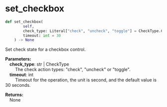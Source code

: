 # set_checkbox
```python
def set_checkbox(
        self,
        check_type: Literal["check", "uncheck", "toggle"] = CheckType.Check,
        timeout: int = 30
    ) -> None
```  

Set check state for a checkbox control.

**Parameters:**  
    &emsp;**check_type**: str | CheckType   
        &emsp;&emsp; The check action types: "check", "uncheck" or "toggle".  
    &emsp;**timeout**: int  
        &emsp;&emsp; Timeout for the operation, the unit is second, and the default value is 30 seconds.

**Returns:**  
    &emsp;None